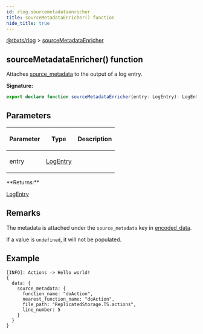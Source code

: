 ```yaml
---
id: rlog.sourcemetadataenricher
title: sourceMetadataEnricher() function
hide_title: true
---
```


[@rbxts/rlog](./rlog.md) &gt; [sourceMetadataEnricher](./rlog.sourcemetadataenricher.md)

## sourceMetadataEnricher() function

Attaches [source_metadata](./rlog.logentry.source_metadata.md) to the output of a log entry.

**Signature:**

```typescript
export declare function sourceMetadataEnricher(entry: LogEntry): LogEntry;
```

## Parameters

<table><thead><tr><th>

Parameter


</th><th>

Type


</th><th>

Description


</th></tr></thead>
<tbody><tr><td>

entry


</td><td>

[LogEntry](./rlog.logentry.md)


</td><td>


</td></tr>
</tbody></table>
**Returns:**

[LogEntry](./rlog.logentry.md)

## Remarks

The metadata is attached under the `source_metadata` key in [encoded_data](./rlog.logentry.encoded_data.md)<!-- -->.

If a value is `undefined`<!-- -->, it will not be populated.

## Example


```log
[INFO]: Actions -> Hello world!
{
  data: {
    source_metadata: {
      function_name: "doAction",
      nearest_function_name: "doAction",
      file_path: "ReplicatedStorage.TS.actions",
      line_number: 5
    }
  }
}
```

